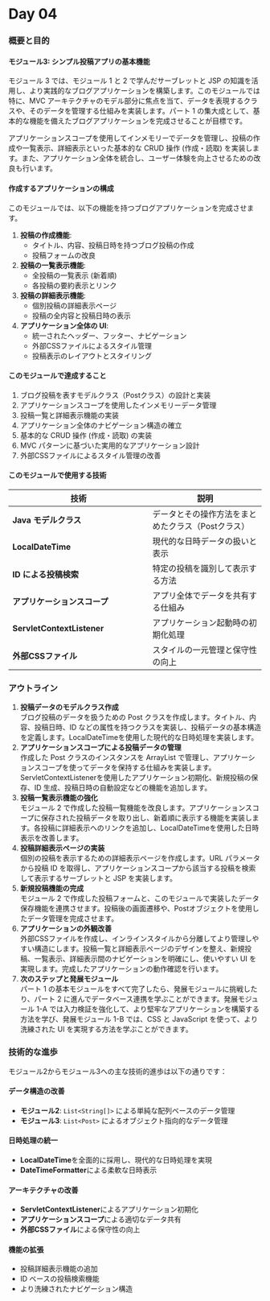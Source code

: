 # Day 04

### 概要と目的

#### モジュール3: シンプル投稿アプリの基本機能

モジュール 3 では、モジュール 1 と 2 で学んだサーブレットと JSP の知識を活用し、より実践的なブログアプリケーションを構築します。このモジュールでは特に、MVC アーキテクチャのモデル部分に焦点を当て、データを表現するクラスや、そのデータを管理する仕組みを実装します。パート 1 の集大成として、基本的な機能を備えたブログアプリケーションを完成させることが目標です。

アプリケーションスコープを使用してインメモリーでデータを管理し、投稿の作成や一覧表示、詳細表示といった基本的な CRUD 操作 (作成・読取) を実装します。また、アプリケーション全体を統合し、ユーザー体験を向上させるための改良も行います。

#### 作成するアプリケーションの構成

このモジュールでは、以下の機能を持つブログアプリケーションを完成させます。

1. **投稿の作成機能**:
   * タイトル、内容、投稿日時を持つブログ投稿の作成
   * 投稿フォームの改良
2. **投稿の一覧表示機能**:
   * 全投稿の一覧表示 (新着順)
   * 各投稿の要約表示とリンク
3. **投稿の詳細表示機能**:
   * 個別投稿の詳細表示ページ
   * 投稿の全内容と投稿日時の表示
4. **アプリケーション全体の UI**:
   * 統一されたヘッダー、フッター、ナビゲーション
   * 外部CSSファイルによるスタイル管理
   * 投稿表示のレイアウトとスタイリング

#### このモジュールで達成すること

1. ブログ投稿を表すモデルクラス（Postクラス）の設計と実装
2. アプリケーションスコープを使用したインメモリーデータ管理
3. 投稿一覧と詳細表示機能の実装
4. アプリケーション全体のナビゲーション構造の確立
5. 基本的な CRUD 操作 (作成・読取) の実装
6. MVC パターンに基づいた実用的なアプリケーション設計
7. 外部CSSファイルによるスタイル管理の改善

#### このモジュールで使用する技術

<table><thead><tr><th width="262.85546875">技術</th><th>説明</th></tr></thead><tbody><tr><td><strong>Java モデルクラス</strong></td><td>データとその操作方法をまとめたクラス（Postクラス）</td></tr><tr><td><strong>LocalDateTime</strong></td><td>現代的な日時データの扱いと表示</td></tr><tr><td><strong>ID による投稿検索</strong></td><td>特定の投稿を識別して表示する方法</td></tr><tr><td><strong>アプリケーションスコープ</strong></td><td>アプリ全体でデータを共有する仕組み</td></tr><tr><td><strong>ServletContextListener</strong></td><td>アプリケーション起動時の初期化処理</td></tr><tr><td><strong>外部CSSファイル</strong></td><td>スタイルの一元管理と保守性の向上</td></tr></tbody></table>

### アウトライン

1. **投稿データのモデルクラス作成**\
   ブログ投稿のデータを扱うための Post クラスを作成します。タイトル、内容、投稿日時、ID などの属性を持つクラスを実装し、投稿データの基本構造を定義します。LocalDateTimeを使用した現代的な日時処理を実装します。
2. **アプリケーションスコープによる投稿データの管理**\
   作成した Post クラスのインスタンスを ArrayList で管理し、アプリケーションスコープを使ってデータを保持する仕組みを実装します。ServletContextListenerを使用したアプリケーション初期化、新規投稿の保存、ID 生成、投稿日時の自動設定などの機能を追加します。
3. **投稿一覧表示機能の強化**\
   モジュール 2 で作成した投稿一覧機能を改良します。アプリケーションスコープに保存された投稿データを取り出し、新着順に表示する機能を実装します。各投稿に詳細表示へのリンクを追加し、LocalDateTimeを使用した日時表示を改善します。
4. **投稿詳細表示ページの実装**\
   個別の投稿を表示するための詳細表示ページを作成します。URL パラメータから投稿 ID を取得し、アプリケーションスコープから該当する投稿を検索して表示するサーブレットと JSP を実装します。
5. **新規投稿機能の完成**\
   モジュール 2 で作成した投稿フォームと、このモジュールで実装したデータ保存機能を連携させます。投稿後の画面遷移や、Postオブジェクトを使用したデータ管理を完成させます。
6. **アプリケーションの外観改善**\
   外部CSSファイルを作成し、インラインスタイルから分離してより管理しやすい構造にします。投稿一覧と詳細表示ページのデザインを整え、新規投稿、一覧表示、詳細表示間のナビゲーションを明確にし、使いやすい UI を実現します。完成したアプリケーションの動作確認を行います。
7. **次のステップと発展モジュール**\
   パート 1 の基本モジュールをすべて完了したら、発展モジュールに挑戦したり、パート 2 に進んでデータベース連携を学ぶことができます。発展モジュール 1-A では入力検証を強化して、より堅牢なアプリケーションを構築する方法を学び、発展モジュール 1-B では、CSS と JavaScript を使って、より洗練された UI を実現する方法を学ぶことができます。

### 技術的な進歩

モジュール2からモジュール3への主な技術的進歩は以下の通りです：

#### データ構造の改善

* **モジュール2**: `List<String[]>` による単純な配列ベースのデータ管理
* **モジュール3**: `List<Post>` によるオブジェクト指向的なデータ管理

#### 日時処理の統一

* **LocalDateTime**を全面的に採用し、現代的な日時処理を実現
* **DateTimeFormatter**による柔軟な日時表示

#### アーキテクチャの改善

* **ServletContextListener**によるアプリケーション初期化
* **アプリケーションスコープ**による適切なデータ共有
* **外部CSSファイル**による保守性の向上

#### 機能の拡張

* 投稿詳細表示機能の追加
* ID ベースの投稿検索機能
* より洗練されたナビゲーション構造
